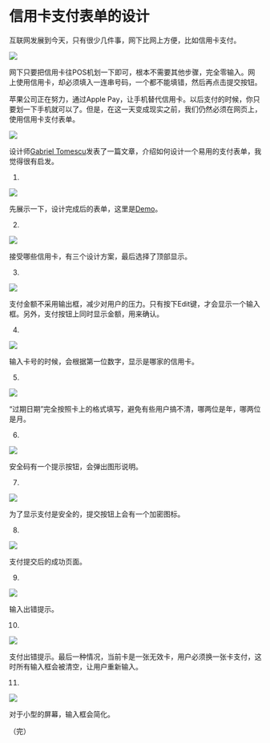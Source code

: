# 信用卡支付表单的设计

互联网发展到今天，只有很少几件事，网下比网上方便，比如信用卡支付。

![](http://www.ruanyifeng.com/blogimg/asset/2015/bg2015071801.jpg)

网下只要把信用卡往POS机划一下即可，根本不需要其他步骤，完全零输入。网上使用信用卡，却必须填入一连串号码，一个都不能填错，然后再点击提交按钮。

苹果公司正在努力，通过Apple Pay，让手机替代信用卡。以后支付的时候，你只要划一下手机就可以了。但是，在这一天变成现实之前，我们仍然必须在网页上，使用信用卡支付表单。

![](http://www.ruanyifeng.com/blogimg/asset/2015/bg2015071802.jpg)

设计师[Gabriel Tomescu](https://medium.com/user-experience-design-1/the-anatomy-of-a-credit-card-payment-form-32ec0e5708bb)发表了一篇文章，介绍如何设计一个易用的支付表单，我觉得很有启发。

1.

![](http://www.ruanyifeng.com/blogimg/asset/2015/bg2015071803.png)

先展示一下，设计完成后的表单，这里是[Demo](https://s3.amazonaws.com/gabe-cc-form/index.html)。

2.

![](http://www.ruanyifeng.com/blogimg/asset/2015/bg2015071804.png)

接受哪些信用卡，有三个设计方案，最后选择了顶部显示。

3.

![](http://www.ruanyifeng.com/blogimg/asset/2015/bg2015071805.png)

支付金额不采用输出框，减少对用户的压力。只有按下Edit键，才会显示一个输入框。另外，支付按钮上同时显示金额，用来确认。

4.

![](http://www.ruanyifeng.com/blogimg/asset/2015/bg2015071806.png)

输入卡号的时候，会根据第一位数字，显示是哪家的信用卡。

5.

![](http://www.ruanyifeng.com/blogimg/asset/2015/bg2015071807.png)

“过期日期”完全按照卡上的格式填写，避免有些用户搞不清，哪两位是年，哪两位是月。

6.

![](http://www.ruanyifeng.com/blogimg/asset/2015/bg2015071808.png)

安全码有一个提示按钮，会弹出图形说明。

7.

![](http://www.ruanyifeng.com/blogimg/asset/2015/bg2015071809.png)

为了显示支付是安全的，提交按钮上会有一个加密图标。

8.

![](http://www.ruanyifeng.com/blogimg/asset/2015/bg2015071810.png)

支付提交后的成功页面。

9.

![](http://www.ruanyifeng.com/blogimg/asset/2015/bg2015071811.png)

输入出错提示。

10.

![](http://www.ruanyifeng.com/blogimg/asset/2015/bg2015071812.png)

支付出错提示。最后一种情况，当前卡是一张无效卡，用户必须换一张卡支付，这时所有输入框会被清空，让用户重新输入。

11.

![](http://www.ruanyifeng.com/blogimg/asset/2015/bg2015071813.png)

对于小型的屏幕，输入框会简化。

（完）
